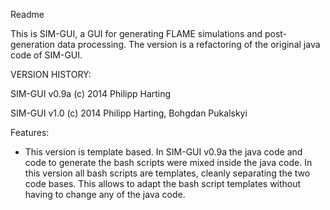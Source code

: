 Readme

This is SIM-GUI, a GUI for generating FLAME simulations and post-generation data processing.
The version is a refactoring of the original java code of SIM-GUI.

VERSION HISTORY:

SIM-GUI v0.9a 
(c) 2014 Philipp Harting

SIM-GUI v1.0
(c) 2014 Philipp Harting, Bohgdan Pukalskyi

Features:
- This version is template based. In SIM-GUI v0.9a the java code and code to generate the bash scripts were mixed inside the java code.
In this version all bash scripts are templates, cleanly separating the two code bases. This allows to adapt the bash script templates without having to change any of the java code.

